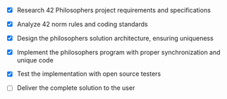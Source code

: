 - [x] Research 42 Philosophers project requirements and specifications
- [x] Analyze 42 norm rules and coding standards
- [x] Design the philosophers solution architecture, ensuring uniqueness
- [x] Implement the philosophers program with proper synchronization and unique code
- [x] Test the implementation with open source testers
- [ ] Deliver the complete solution to the user

